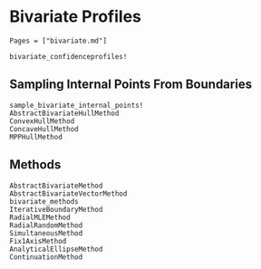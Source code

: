 # Bivariate Profiles

```@index
Pages = ["bivariate.md"]
```

```@docs
bivariate_confidenceprofiles!
```

## Sampling Internal Points From Boundaries

```@docs
sample_bivariate_internal_points!
AbstractBivariateHullMethod
ConvexHullMethod
ConcaveHullMethod
MPPHullMethod
```

## Methods

```@docs
AbstractBivariateMethod
AbstractBivariateVectorMethod
bivariate_methods
IterativeBoundaryMethod
RadialMLEMethod
RadialRandomMethod
SimultaneousMethod
Fix1AxisMethod
AnalyticalEllipseMethod
ContinuationMethod
```